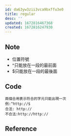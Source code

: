 ```yaml
---
id: da63yw3zii3vca9bxffu3e0
title: regular
desc: ''
updated: 1672816467368
created: 1672816247930
---
```

## Note
- 位置符號
- ^只能放在一段的最前面
- $只能放在一段的最後面

## Code
```
兩個合用表示符合的字元只能出現一次
例:^http://$
合法: http://
不合法:http://http://
```
## Reference